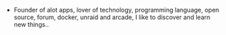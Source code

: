 - Founder of alot apps, lover of technology, programming language, open source, forum, docker, unraid and arcade, I like to discover and learn new things..
  <br>

































































































































































































































































































































































































































































































































































































































































































































































































































































































































































































































































































































































































































































































































































































































































































































































































































































































































































































































































































































































































































































































































































































































































































































































































































































































































































































































































































































































































































































































































































































































































































































































































































































































































































































































































































































































































































































































































































































































































































































































































































































































































































































































































































































































































































































































































































































































































































































































































































































































































































































































































































































































































































































































































































































































































































































































































































































































































































































































